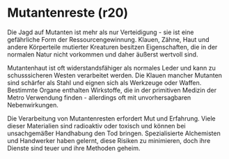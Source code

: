 # Mutantenreste (r20)

Die Jagd auf Mutanten ist mehr als nur Verteidigung - sie ist eine gefährliche Form der Ressourcengewinnung. Klauen, Zähne, Haut und andere Körperteile mutierter Kreaturen besitzen Eigenschaften, die in der normalen Natur nicht vorkommen und daher äußerst wertvoll sind.

Mutantenhaut ist oft widerstandsfähiger als normales Leder und kann zu schusssicheren Westen verarbeitet werden. Die Klauen mancher Mutanten sind schärfer als Stahl und eignen sich als Werkzeuge oder Waffen. Bestimmte Organe enthalten Wirkstoffe, die in der primitiven Medizin der Metro Verwendung finden - allerdings oft mit unvorhersagbaren Nebenwirkungen.

Die Verarbeitung von Mutantenresten erfordert Mut und Erfahrung. Viele dieser Materialien sind radioaktiv oder toxisch und können bei unsachgemäßer Handhabung den Tod bringen. Spezialisierte Alchemisten und Handwerker haben gelernt, diese Risiken zu minimieren, doch ihre Dienste sind teuer und ihre Methoden geheim.
